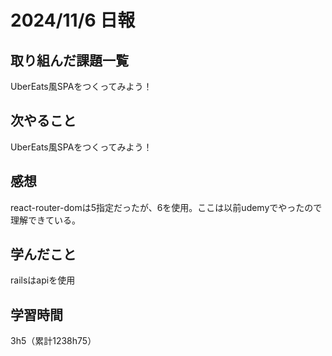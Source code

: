 # 2024/11/6 日報
## 取り組んだ課題一覧
UberEats風SPAをつくってみよう！
## 次やること
UberEats風SPAをつくってみよう！

## 感想
react-router-domは5指定だったが、6を使用。ここは以前udemyでやったので理解できている。


## 学んだこと
railsはapiを使用


## 学習時間
3h5（累計1238h75）
